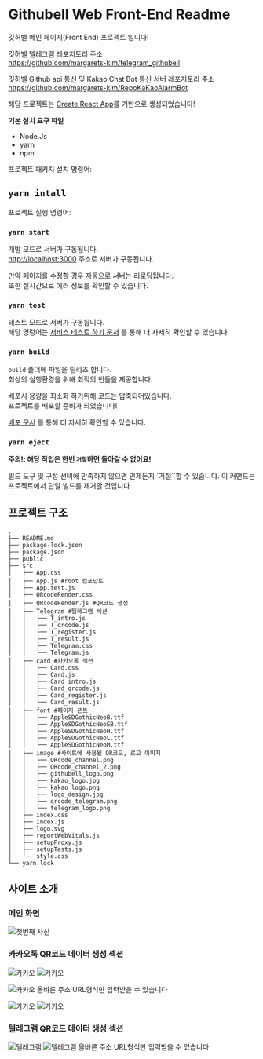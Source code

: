 # Githubell Web Front-End Readme

깃허벨 메인 페이지(Front End) 프로젝트 입니다!

깃허벨 텔레그램 레포지토리 주소\
https://github.com/margarets-kim/telegram_githubell

깃허벨 Github api 통신 및 Kakao Chat Bot 통신 서버 레포지토리 주소\
https://github.com/margarets-kim/RepoKaKaoAlarmBot

해당 프로젝트는 [Create React App](https://github.com/facebook/create-react-app)를 기반으로 생성되었습니다!

**기본 설치 요구 파일**

- Node.Js
- yarn
- npm

프로젝트 패키지 설치 명령어:

## `yarn intall`

프로젝트 실행 명령어:

### `yarn start`

개발 모드로 서버가 구동됩니다.\
[http://localhost:3000](http://localhost:3000) 주소로 서버가 구동됩니다.

만약 페이지를 수정할 경우 자동으로 서버는 리로딩됩니다.\
또한 실시간으로 에러 정보를 확인할 수 있습니다.

### `yarn test`

테스트 모드로 서버가 구동됩니다.\
헤당 명렁어는 [서비스 테스트 하기 문서](https://facebook.github.io/create-react-app/docs/running-tests) 를 통해 더 자세히 확인할 수 있습니다.

### `yarn build`

`build` 폴더에 파일을 릴리즈 합니다.\
최상의 실행환경을 위해 최적의 번들을 제공합니다.

배포시 용량을 최소화 하기위해 코드는 압축되어있습니다.\
프로젝트를 배포할 준비가 되었습니다!

[배포 문서](https://facebook.github.io/create-react-app/docs/deployment) 를 통해 더 자세히 확인할 수 있습니다.

### `yarn eject`

**주의!: 해당 작업은 한번 `거절`하면 돌아갈 수 없어요!**

빌드 도구 및 구성 선택에 만족하지 않으면 언제든지 `거절``할 수 있습니다. 이 커맨드는 프로젝트에서 단일 빌드를 제거할 것입니다.

## 프로젝트 구조

```
.
├── README.md
├── package-lock.json
├── package.json
├── public
├── src
│   ├── App.css
│   ├── App.js #root 컴포넌트
│   ├── App.test.js
│   ├── QRcodeRender.css
│   ├── QRcodeRender.js #QR코드 생성
│   ├── Telegram #텔레그램 섹션
│   │   ├── T_intro.js
│   │   ├── T_qrcode.js
│   │   ├── T_register.js
│   │   ├── T_result.js
│   │   ├── Telegram.css
│   │   └── Telegram.js
│   ├── card #카카오톡 섹션
│   │   ├── Card.css
│   │   ├── Card.js
│   │   ├── Card_intro.js
│   │   ├── Card_qrcode.js
│   │   ├── Card_register.js
│   │   └── Card_result.js
│   ├── font #페이지 폰트
│   │   ├── AppleSDGothicNeoB.ttf
│   │   ├── AppleSDGothicNeoEB.ttf
│   │   ├── AppleSDGothicNeoH.ttf
│   │   ├── AppleSDGothicNeoL.ttf
│   │   └── AppleSDGothicNeoM.ttf
│   ├── image #사이트에 사용될 QR코드, 로고 이미지
│   │   ├── QRcode_channel.png
│   │   ├── QRcode_channel_2.png
│   │   ├── githubell_logo.png
│   │   ├── kakao_logo.jpg
│   │   ├── kakao_logo.png
│   │   ├── logo_design.jpg
│   │   ├── qrcode_telegram.png
│   │   └── telegram_logo.png
│   ├── index.css
│   ├── index.js
│   ├── logo.svg
│   ├── reportWebVitals.js
│   ├── setupProxy.js
│   ├── setupTests.js
│   └── style.css
└── yarn.lock
```

## 사이트 소개

### 메인 화면

![첫번째 사진](./markdown_img/web-main.png)

### 카카오톡 QR코드 데이터 생성 섹션

![카카오](./markdown_img/web_k_0.png)
![카카오](./markdown_img/web_k_1.png)

![카카오](./markdown_img/web_k_2_error.png)
올바른 주소 URL형식만 입력받을 수 있습니다

![카카오](./markdown_img/web_k_3.png)
![카카오](./markdown_img/web_k_4.png)

### 텔레그램 QR코드 데이터 생성 섹션

![텔레그램](./markdown_img/web_t_1.png)
![텔레그램](./markdown_img/web_t_3.png)
올바른 주소 URL형식만 입력받을 수 있습니다
